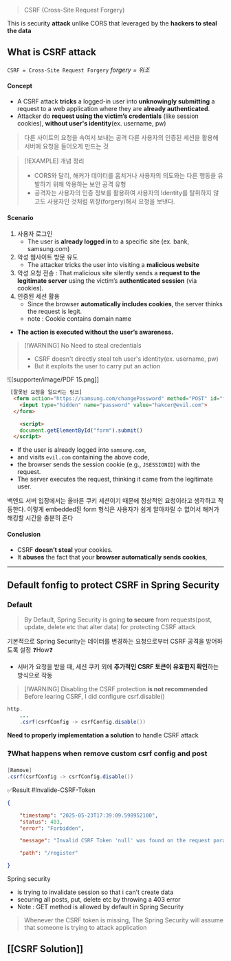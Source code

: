 
> CSRF (Cross-Site Request Forgery)

This is security **attack** unlike CORS that leveraged by the **hackers to steal the data**

## What is CSRF attack 
`CSRF = Cross-Site Request Forgery`
*forgery = 위조*

#### Concept 
- A CSRF attack **tricks** a logged-in user into **unknowingly submitting** a request to a web application where they are **already authenticated**.
- Attacker do **request using the victim’s credentials** (like session cookies), **without user's identity**(ex. username, pw)

> 다른 사이트의 요청을 속여서 보내는 공격
> 다른 사용자의 인증된 세션을 활용해 서버에 요청을 들어오게 만드는 것 

>[!EXAMPLE] 개념 정리 
>- CORS와 달리, 해커가 데이터를 훔치거나 사용자의 의도와는 다른 행동을 유발하기 위해 악용하는 보안 공격 유형 
>- 공격자는 사용자의 인증 정보를 활용하여 사용자의 Identity를 탈취하지 않고도 사용자인 것처럼 위장(forgery)해서 요청을 보낸다.




#### Scenario 
1. 사용자 로그인
	- The user is **already logged in** to a specific site (ex. bank, samsung.com)
2. 악성 웹사이트 방문 유도
	- The attacker tricks the user into visiting a **malicious website** 
3. 악성 요청 전송 : That malicious site silently sends a **request to the legitimate server** using the victim’s **authenticated session** (via cookies).
4. 인증된 세션 활용 
	- Since the browser **automatically includes cookies**, the server thinks the request is legit.
	- note : Cookie contains domain name 
- **The action is executed without the user’s awareness.** 

> [!WARNING] No Need to steal credentials 
> - CSRF doesn't directly steal teh user's identity(ex. username, pw)
> - But it exploits the user to carry put an action 

![[supporter/image/PDF 15.png]]

```html 
 [잘못된 요청을 일으키는 링크]
  <form action="https://samsung.com/changePassword" method="POST" id="form">
    <input type="hidden" name="password" value="hakcer@evil.com">
  </form>

	<script>
    document.getElementById("form").submit()
  </script>
```
- If the user is already logged into `samsung.com`,  
-  and visits `evil.com` containing the above code,  
- the browser sends the session cookie (e.g., `JSESSIONID`) with the request.  
- The server executes the request, thinking it came from the legitimate user.

백엔드 서버 입장에서는 올바른 쿠키 세션이기 때문에 정상적인 요청이라고 생각하고 작동한다.
이렇게 embedded된 form 형식은 사용자가 쉽게 알아차릴 수 없어서 해커가 해킹할 시간을 충분히 준다

#### Conclusion
- CSRF **doesn’t steal** your cookies.  
- It **abuses** the fact that your **browser automatically sends cookies**,


---
## Default fonfig to protect CSRF in Spring Security

### Default 

> By Default, Spring Security is going **to secure** from requests(post, update, delete etc that alter data)
> for protecting CSRF attack

기본적으로 Spring Security는 데이터를 변경하는 요청으로부터 CSRF 공격을 방어하도록 설정 
❓How❓
- 서버가 요청을 받을 때, 세션 쿠키 외에 **추가적인 CSRF 토큰이 유효한지 확인**하는 방식으로 작동


>[!WARNING] Disabling the CSRF protection **is not recommended** 
>Before learing CSRF, I did configure csrf.disable()
```java 
http.
	...
	.csrf(csrfConfig -> csrfConfig.disable())
```

**Need to properly implementation a solution** to handle CSRF attack 

### ❓What happens when remove custom csrf config  and post 
```java 
[Remove]
.csrf(csrfConfig -> csrfConfig.disable())
```

✅Result  #Invalide-CSRF-Token
```json
{

    "timestamp": "2025-05-23T17:39:09.598952100",
    "status": 403,
    "error": "Forbidden",

    "message": "Invalid CSRF Token 'null' was found on the request parameter '_csrf' or header 'X-CSRF-TOKEN'.",

    "path": "/register"

}
```
Spring security 
- is trying to invalidate session so that i can't create data 
- securing all posts, put, delete etc by throwing a 403 error
- Note : GET method is allowed by default in Spring Security

> Whenever the CSRF token is missing, 
> The Spring Security will assume that someone is trying to attack application 


[[CSRF Solution]]
---

